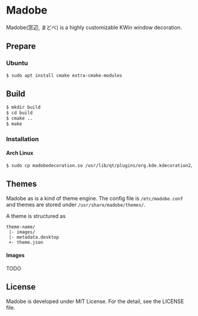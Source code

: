 Madobe
======

Madobe(窓辺, まどべ) is a highly customizable KWin window decoration.

Prepare
-------

### Ubuntu

```sh
$ sudo apt install cmake extra-cmake-modules
```

Build
-----

```sh
$ mkdir build
$ cd build
$ cmake ..
$ make
```

### Installation

#### Arch Linux

```sh
$ sudo cp madobedecoration.so /usr/lib/qt/plugins/org.kde.kdecoration2/
```

Themes
------

Madobe as is a kind of theme engine. The config file is `/etc/madobe.conf` and
themes are stored under `/usr/share/madobe/themes/`.

A theme is structured as

```
theme-name/
 |- images/
 |- metadata.desktop
 +- theme.json
```
#### Images

TODO

License
-------

Madobe is developed under MIT License. For the detail, see the LICENSE file.
